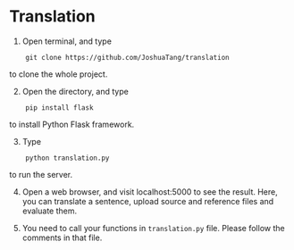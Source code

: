 # Translation

1. Open terminal, and type
```
    git clone https://github.com/JoshuaTang/translation
```
to clone the whole project.

2. Open the directory, and type
```
    pip install flask
```
to install Python Flask framework.

3. Type
```
    python translation.py
```
to run the server.

4. Open a web browser, and visit localhost:5000 to see the result. Here, you can translate a sentence, upload source
and reference files and evaluate them.

5. You need to call your functions in `translation.py` file. Please follow the comments in that file.
